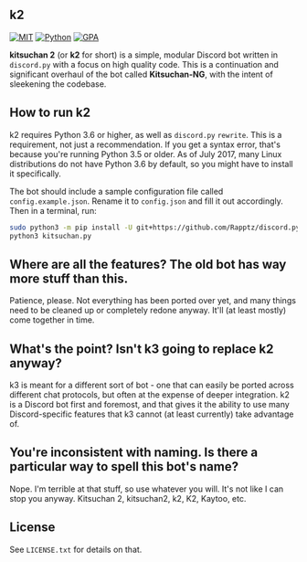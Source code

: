 ## k2

[![MIT](https://img.shields.io/badge/License-MIT-brightgreen.svg)](https://github.com/n303p4/Kitsuchan-NG/blob/master/LICENSE.txt)
[![Python](https://img.shields.io/badge/Python-3.6-brightgreen.svg)](https://python.org/)
[![GPA](https://codeclimate.com/github/n303p4/kitsuchan-2/badges/gpa.svg)](https://codeclimate.com/github/n303p4/kitsuchan-2)

**kitsuchan 2** (or **k2** for short) is a simple, modular Discord bot written in `discord.py`
with a focus on high quality code. This is a continuation and significant overhaul of the bot
called **Kitsuchan-NG**, with the intent of sleekening the codebase.

## How to run k2

k2 requires Python 3.6 or higher, as well as `discord.py` `rewrite`. This is a requirement, not
just a recommendation. If you get a syntax error, that's because you're running Python 3.5 or
older. As of July 2017, many Linux distributions do not have Python 3.6 by default, so you might
have to install it specifically.

The bot should include a sample configuration file called `config.example.json`. Rename it to
`config.json` and fill it out accordingly. Then in a terminal, run:

```bash
sudo python3 -m pip install -U git+https://github.com/Rapptz/discord.py@rewrite
python3 kitsuchan.py
```

## Where are all the features? The old bot has way more stuff than this.

Patience, please. Not everything has been ported over yet, and many things need to be cleaned up
or completely redone anyway. It'll (at least mostly) come together in time.

## What's the point? Isn't k3 going to replace k2 anyway?

k3 is meant for a different sort of bot - one that can easily be ported across different chat
protocols, but often at the expense of deeper integration. k2 is a Discord bot first and foremost,
and that gives it the ability to use many Discord-specific features that k3 cannot (at least
currently) take advantage of.

## You're inconsistent with naming. Is there a particular way to spell this bot's name?

Nope. I'm terrible at that stuff, so use whatever you will. It's not like I can stop you anyway.
Kitsuchan 2, kitsuchan2, k2, K2, Kaytoo, etc.

## License

See `LICENSE.txt` for details on that.
